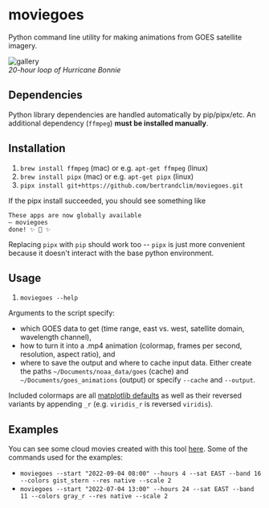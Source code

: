 # moviegoes
Python command line utility for making animations from GOES satellite imagery.<br>


![gallery](https://github.com/bertrandclim/moviegoes/blob/main/imgs/hurricane.gif?raw=true)<br>
_20-hour loop of Hurricane Bonnie_

## Dependencies
Python library dependencies are handled automatically by pip/pipx/etc. An additional dependency (`ffmpeg`) __must be installed manually__.

## Installation
1. `brew install ffmpeg` (mac) or e.g. `apt-get ffmpeg` (linux)
2. `brew install pipx` (mac) or e.g. `apt-get pipx` (linux)
3. `pipx install git+https://github.com/bertrandclim/moviegoes.git`

If the pipx install succeeded, you should see something like
```
These apps are now globally available
— moviegoes
done! ✨ 🌟 ✨
```
Replacing `pipx` with `pip` should work too -- `pipx` is just more convenient because it doesn't interact with the base python environment.

## Usage
1. `moviegoes --help`

Arguments to the script specify:
* which GOES data to get (time range, east vs. west, satellite domain, wavelength channel),
* how to turn it into a .mp4 animation (colormap, frames per second, resolution, aspect ratio), and
* where to save the output and where to cache input data. Either create the paths `~/Documents/noaa_data/goes` (cache) and `~/Documents/goes_animations` (output) or specify `--cache` and `--output`.

Included colormaps are all [matplotlib defaults](https://matplotlib.org/stable/users/explain/colors/colormaps.html) as well as their reversed variants by appending `_r` (e.g. `viridis_r` is reversed `viridis`).

## Examples
You can see some cloud movies created with this tool [here](https://drive.google.com/drive/folders/1ala5VyGoitclJU_pgovGzn5MDU8LRa8O?usp=sharing). Some of the commands used for the examples:
* `moviegoes --start "2022-09-04 08:00" --hours 4 --sat EAST --band 16 --colors gist_stern --res native --scale 2`
* `moviegoes --start "2022-07-04 13:00" --hours 24 --sat EAST --band 11 --colors gray_r --res native --scale 2`

